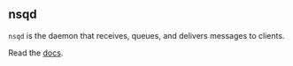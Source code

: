 ## nsqd

`nsqd` is the daemon that receives, queues, and delivers messages to clients.

Read the [docs](http://nsq.io/components/nsqd.html).
